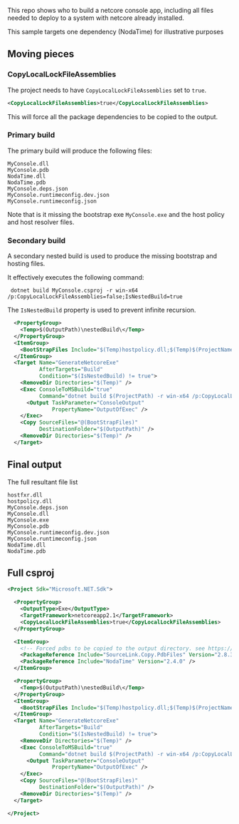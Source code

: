 This repo shows who to build a netcore console app, including all files needed to deploy to a system with netcore already installed.

This sample targets one dependency (NodaTime) for illustrative purposes


## Moving pieces


### CopyLocalLockFileAssemblies

The project needs to have `CopyLocalLockFileAssemblies` set to `true`.

```xml
<CopyLocalLockFileAssemblies>true</CopyLocalLockFileAssemblies>
```

This will force all the package dependencies to be copied to the output.


### Primary build

The primary build will produce the following files:

```
MyConsole.dll
MyConsole.pdb
NodaTime.dll
NodaTime.pdb
MyConsole.deps.json
MyConsole.runtimeconfig.dev.json
MyConsole.runtimeconfig.json
```

Note that is it missing the bootstrap exe `MyConsole.exe` and the host policy and host resolver files.


### Secondary build

A secondary nested build is used to produce the missing bootstrap and hosting files. 

It effectively executes the following command:

```
 dotnet build MyConsole.csproj -r win-x64 /p:CopyLocalLockFileAssemblies=false;IsNestedBuild=true
```

The `IsNestedBuild` property is used to prevent infinite recursion. 

```xml
  <PropertyGroup>
    <Temp>$(OutputPath)\nestedBuild\</Temp>
  </PropertyGroup>
  <ItemGroup>
    <BootStrapFiles Include="$(Temp)hostpolicy.dll;$(Temp)$(ProjectName).exe;$(Temp)hostfxr.dll;" />
  </ItemGroup>
  <Target Name="GenerateNetcoreExe"
          AfterTargets="Build"
          Condition="$(IsNestedBuild) != true">
    <RemoveDir Directories="$(Temp)" />
    <Exec ConsoleToMSBuild="true"
          Command="dotnet build $(ProjectPath) -r win-x64 /p:CopyLocalLockFileAssemblies=false;IsNestedBuild=true --output $(Temp)">
      <Output TaskParameter="ConsoleOutput"
              PropertyName="OutputOfExec" />
    </Exec>
    <Copy SourceFiles="@(BootStrapFiles)"
          DestinationFolder="$(OutputPath)" />
    <RemoveDir Directories="$(Temp)" />
  </Target>
```


## Final output

The full resultant file list

```
hostfxr.dll
hostpolicy.dll
MyConsole.deps.json
MyConsole.dll
MyConsole.exe
MyConsole.pdb
MyConsole.runtimeconfig.dev.json
MyConsole.runtimeconfig.json
NodaTime.dll
NodaTime.pdb
```


## Full csproj

```xml
<Project Sdk="Microsoft.NET.Sdk">

  <PropertyGroup>
    <OutputType>Exe</OutputType>
    <TargetFramework>netcoreapp2.1</TargetFramework>
    <CopyLocalLockFileAssemblies>true</CopyLocalLockFileAssemblies>
  </PropertyGroup>

  <ItemGroup>
    <!-- Forced pdbs to be copied to the output directory. see https://github.com/dotnet/sdk/issues/1458 -->
    <PackageReference Include="SourceLink.Copy.PdbFiles" Version="2.8.3" PrivateAssets="All" />
    <PackageReference Include="NodaTime" Version="2.4.0" />
  </ItemGroup>

  <PropertyGroup>
    <Temp>$(OutputPath)\nestedBuild\</Temp>
  </PropertyGroup>
  <ItemGroup>
    <BootStrapFiles Include="$(Temp)hostpolicy.dll;$(Temp)$(ProjectName).exe;$(Temp)hostfxr.dll;" />
  </ItemGroup>
  <Target Name="GenerateNetcoreExe"
          AfterTargets="Build"
          Condition="$(IsNestedBuild) != true">
    <RemoveDir Directories="$(Temp)" />
    <Exec ConsoleToMSBuild="true"
          Command="dotnet build $(ProjectPath) -r win-x64 /p:CopyLocalLockFileAssemblies=false;IsNestedBuild=true --output $(Temp)">
      <Output TaskParameter="ConsoleOutput"
              PropertyName="OutputOfExec" />
    </Exec>
    <Copy SourceFiles="@(BootStrapFiles)"
          DestinationFolder="$(OutputPath)" />
    <RemoveDir Directories="$(Temp)" />
  </Target>

</Project>
```